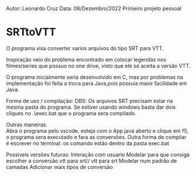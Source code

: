 Autor: Leonardo Cruz 
Data: 08/Dezembro/2022
Primeiro projeto pessoal

# SRTtoVTT
O programa visa converter varios arquivos do tipo SRT para VTT. 

Inspiração veio do problema encontrado em colocar legendas nos filmes/series que possuo no one drive, visto
que ele só aceita a versão VTT.

O programa inicialmente seria desenvolvido em C, mas por problemas na implementação foi feita a troca para Java,pois
 possuia maior facilidade em Java.

Forma de uso / compilação:
OBS: Os arquivos SRT precisam estar na mesma pasta do programa.
Se estiver usando windows basta dar dois cliques no .\exec.bat  que o programa sera compilado. 

Outras maneiras:  
Abra o programa pelo vscode, esteja com o App.java aberto e clique em f5, o programa sera executado e fara as conversões.
Outra forma de compilar é escrever no terminal: os comando estão dentro da pasta exec.bat


Possiveis versões futuras:
Interação com usuario
Modelar para que consiga escolher a conversão vtt para srt// vtt para srt
Modelar num padrão de camadas
Adicionar mais tipos de conversão
